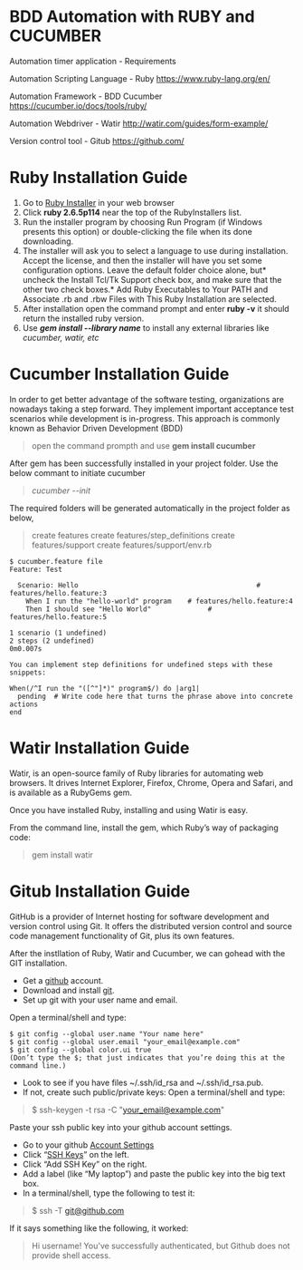 # BDD Automation with RUBY and CUCUMBER

Automation timer application - Requirements

Automation Scripting Language - Ruby 
https://www.ruby-lang.org/en/

Automation Framework - BDD Cucumber
https://cucumber.io/docs/tools/ruby/

Automation Webdriver - Watir
http://watir.com/guides/form-example/

Version control tool - Gitub 
https://github.com/

# Ruby Installation Guide

1. Go to [Ruby Installer](http://rubyinstaller.org/ "Ruby Installer") in your web browser
2. Click **ruby 2.6.5p114** near the top of the RubyInstallers list.
3. Run the installer program by choosing Run Program (if Windows presents this option) or double-clicking the file when its done downloading. 
4. The installer will ask you to select a language to use during installation. Accept the license, and then the installer will have you set some configuration options. Leave the default folder choice alone, but* uncheck the Install Tcl/Tk Support check box, and make sure that the other two check boxes.* Add Ruby Executables to Your PATH and Associate .rb and .rbw  Files with This Ruby Installation are selected.
5. After installation open the command prompt and enter **ruby -v** it should return the installed ruby version.
6. Use ***gem install --library name*** to install any external libraries like *cucumber, watir, etc*

# Cucumber Installation Guide
In order to get better advantage of the software testing, organizations are nowadays taking a step forward. They implement important acceptance test scenarios while development is in-progress. This approach is commonly known as Behavior Driven Development (BDD)
> open the command prompth and use **gem install cucumber** 

After gem has been successfully installed in your project folder. Use the below commant to initiate cucumber
> *cucumber --init*

The required folders will be generated automatically in the project folder as below,

> create   features
create   features/step_definitions
create   features/support
create   features/support/env.rb

```
$ cucumber.feature file
Feature: Test

  Scenario: Hello                        					 # features/hello.feature:3
    When I run the "hello-world" program 	# features/hello.feature:4
	Then I should see "Hello World"      		 # features/hello.feature:5

1 scenario (1 undefined)
2 steps (2 undefined)
0m0.007s

You can implement step definitions for undefined steps with these snippets:

When(/^I run the "([^"]*)" program$/) do |arg1|
  pending  # Write code here that turns the phrase above into concrete actions
end
```
# Watir Installation Guide 
Watir, is an open-source family of Ruby libraries for automating web browsers. It drives Internet Explorer, Firefox, Chrome, Opera and Safari, and is available as a RubyGems gem. 

Once you have installed Ruby, installing and using Watir is easy.

From the command line, install the gem, which Ruby’s way of packaging code:

> gem install watir

# Gitub Installation Guide
GitHub is a provider of Internet hosting for software development and version control using Git. It offers the distributed version control and source code management functionality of Git, plus its own features.

After the instllation of Ruby, Watir and Cucumber, we can gohead with the GIT installation.

- Get a [github](https://github.com/ "github") account.
- Download and install [git](https://git-scm.com/downloads "git").
- Set up git with your user name and email.

Open a terminal/shell and type:

```shell
$ git config --global user.name "Your name here"
$ git config --global user.email "your_email@example.com"
$ git config --global color.ui true
(Don’t type the $; that just indicates that you’re doing this at the command line.)
```
- Look to see if you have files ~/.ssh/id_rsa and ~/.ssh/id_rsa.pub.
- If not, create such public/private keys: Open a terminal/shell and type:

> $ ssh-keygen -t rsa -C "your_email@example.com"

Paste your ssh public key into your github account settings.

- Go to your github [Account Settings](https://github.com/settings/profile "Account Settings")
- Click “[SSH Keys](https://github.com/settings/ssh "SSH Keys")” on the left.
- Click “Add SSH Key” on the right.
- Add a label (like “My laptop”) and paste the public key into the big text box.
- In a terminal/shell, type the following to test it:

> $ ssh -T git@github.com

If it says something like the following, it worked:

> Hi username! You've successfully authenticated, but Github does
not provide shell access.
